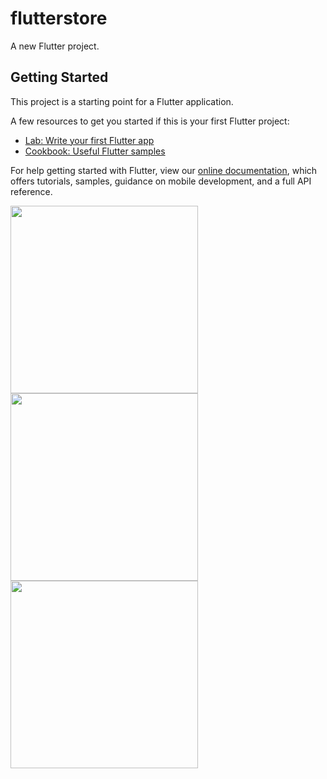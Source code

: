 # flutterstore

A new Flutter project.

## Getting Started

This project is a starting point for a Flutter application.

A few resources to get you started if this is your first Flutter project:

- [Lab: Write your first Flutter app](https://flutter.dev/docs/get-started/codelab)
- [Cookbook: Useful Flutter samples](https://flutter.dev/docs/cookbook)

For help getting started with Flutter, view our
[online documentation](https://flutter.dev/docs), which offers tutorials,
samples, guidance on mobile development, and a full API reference.

<p float="left">
  <img src="https://user-images.githubusercontent.com/20521609/97747245-68dd9480-1aca-11eb-8553-70eebc272d9e.png" width="300" />
  <img src="https://user-images.githubusercontent.com/20521609/97747248-6aa75800-1aca-11eb-997a-258d540e0c89.png" width="300" />
  <img src="https://user-images.githubusercontent.com/20521609/97747253-6b3fee80-1aca-11eb-8f55-bc76bb0c4864.png" width="300" />
</p>
